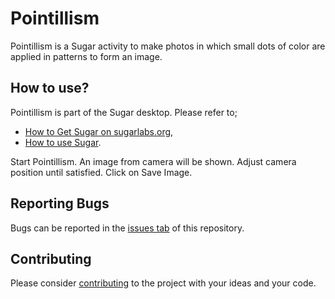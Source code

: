 Pointillism
===========

Pointillism is a Sugar activity to make photos in which small dots of color are applied in patterns to form an image.

How to use?
-----------

Pointillism is part of the Sugar desktop.  Please refer to;

* [How to Get Sugar on sugarlabs.org](https://sugarlabs.org/),
* [How to use Sugar](https://help.sugarlabs.org/).

Start Pointillism.  An image from camera will be shown.  Adjust camera position until satisfied.  Click on Save Image.

Reporting Bugs
--------------

Bugs can be reported in the
[issues tab](https://github.com/sugarlabs/pointillism/issues)
of this repository.

Contributing
------------

Please consider [contributing](https://github.com/sugarlabs/sugar-docs/blob/master/src/contributing.md) to the project with your ideas and your code.
